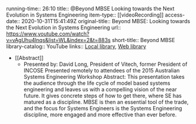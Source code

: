 running-time:: 26:10
title:: @Beyond MBSE Looking towards the Next Evolution in Systems Engineering
item-type:: [[videoRecording]]
access-date:: 2020-10-31T15:41:49Z
original-title:: Beyond MBSE: Looking towards the Next Evolution in Systems Engineering
url:: https://www.youtube.com/watch?v=vAgUhu4lnqs&list=WL&index=2&t=883s
short-title:: Beyond MBSE
library-catalog:: YouTube
links:: [Local library](zotero://select/library/items/WYC5UYW6), [Web library](https://www.zotero.org/users/6520516/items/WYC5UYW6)

- [[Abstract]]
	- Presented by: David Long, President of Vitech, former President of INCOSE
	  Presented remotely to attendees of the 2015 Australian Systems Engineering Workshop
	  Abstract:
	  This presentation takes the audience through the life cycle of model based systems engineering and leaves us with a compelling vision of the near future.  It gives concrete steps of how to get there, where SE has matured as a discipline.  MBSE is then an essential tool of the trade, and the focus for Systems Engineers is the Systems Engineering discipline, more engaged and more effective than ever before.